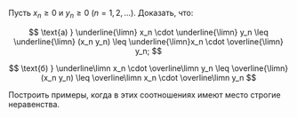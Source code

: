 Пусть $x_n\geq 0$ и $y_n \geq 0 \ (n=1,2,\ldots)$. Доказать, что:

$$ \text{а) } \underline{\limn} x_n \cdot \underline{\limn} y_n \leq \underline{\limn} (x_n y_n) \leq \underline{\limn}x_n \cdot \overline{\limn} y_n; $$

$$ \text{б) } \underline\limn x_n \cdot \overline\limn y_n \leq \overline{\limn} (x_n y_n) \leq \overline\limn x_n \cdot \overline\limn y_n $$

Построить примеры, когда в этих соотношениях имеют место строгие неравенства.